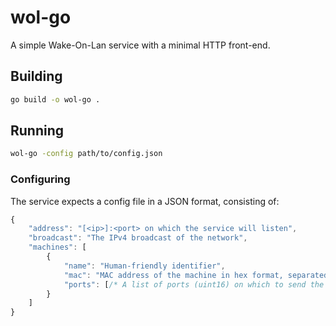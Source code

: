 # wol-go

A simple Wake-On-Lan service with a minimal HTTP front-end.

## Building

```bash
go build -o wol-go .
```

## Running

```bash
wol-go -config path/to/config.json
```

### Configuring

The service expects a config file in a JSON format, consisting of:

```js
{
    "address": "[<ip>]:<port> on which the service will listen",
    "broadcast": "The IPv4 broadcast of the network",
    "machines": [
        {
            "name": "Human-friendly identifier",
            "mac": "MAC address of the machine in hex format, separated by ':'",
            "ports": [/* A list of ports (uint16) on which to send the magic packet */]
        }
    ]
}
```
